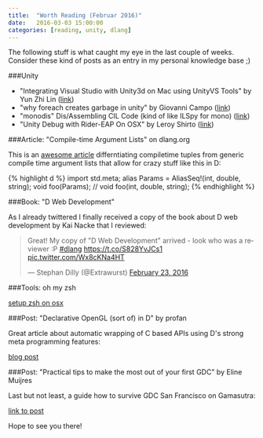 ```yaml
---
title:  "Worth Reading (Februar 2016)"
date:   2016-03-03 15:00:00
categories: [reading, unity, dlang]
---
```


The following stuff is what caught my eye in the last couple of weeks. Consider these kind of posts as an entry in my personal knowledge base ;)

###Unity

* "Integrating Visual Studio with Unity3d on Mac using UnityVS Tools" by Yun Zhi Lin ([link](https://www.yunspace.com/post/integrating-visual-studio-with-unity3d-on-mac-using-unityvs-tools/))
* "why foreach creates garbage in unity" by Giovanni Campo ([link](http://codingadventures.me/2016/02/15/unity-mono-runtime-the-truth-about-disposable-value-types/))
* "monodis" Dis/Assembling CIL Code (kind of like ILSpy for mono) ([link](http://www.mono-project.com/docs/tools+libraries/tools/monodis/))
* "Unity Debug with Rider-EAP On OSX" by Leroy Shirto ([link](http://www.leroyshirto.co.uk/2016/03/unity-debug-with-rider-eap-on-osx/))

###Article: "Compile-time Argument Lists" on dlang.org

This is an [awesome article](http://dlang.org/ctarguments.html) differntiating compiletime tuples from generic compile time argument lists that allow for crazy stuff like this in D:

{% highlight d %}
import std.meta;
alias Params = AliasSeq!(int, double, string);
void foo(Params); // void foo(int, double, string);
{% endhighlight %}

###Book: "D Web Development"

As I already twittered I finally received a copy of the book about D web development by Kai Nacke that I reviewed:

<blockquote class="twitter-tweet" data-lang="en"><p lang="en" dir="ltr">Great! My copy of &quot;D Web Development&quot; arrived - look who was a reviewer :P <a href="https://twitter.com/hashtag/dlang?src=hash">#dlang</a> <a href="https://t.co/S828YvJCs1">https://t.co/S828YvJCs1</a> <a href="https://t.co/Wx8cKNa4HT">pic.twitter.com/Wx8cKNa4HT</a></p>&mdash; Stephan Dilly (@Extrawurst) <a href="https://twitter.com/Extrawurst/status/702234903384031232">February 23, 2016</a></blockquote>
<script async src="//platform.twitter.com/widgets.js" charset="utf-8"></script>

###Tools: oh my zsh

[setup zsh on osx](http://devsnaps.herokuapp.com/blog/2013/11/09/setting-up-the-terminal-for-development-in-os-x/)

###Post: "Declarative OpenGL (sort of) in D" by profan

Great article about automatic wrapping of C based APIs using D's strong meta programming features:

[blog post](https://pagefault.se/dlang/2016/02/26/declarative-opengl-dlang/)

###Post: "Practical tips to make the most out of your first GDC" by Eline Muijres

Last but not least, a guide how to survive GDC San Francisco on Gamasutra:

[link to post](http://www.gamasutra.com/blogs/ElineMuijres/20160225/266607/Practical_tips_to_make_the_most_out_of_your_first_GDC.php)

Hope to see you there!